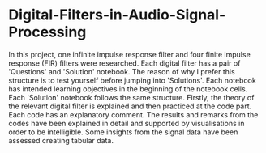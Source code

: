 # Digital-Filters-in-Audio-Signal-Processing

In this project, one infinite impulse response filter and four finite impulse response (FIR) filters were researched. Each digital filter has a pair of 'Questions' and 'Solution' notebook. The reason of why I prefer this structure is to test yourself before jumping into 'Solutions'. Each notebook has intended learning objectives in the beginning of the notebook cells. Each 'Solution' notebook follows the same structure. Firstly, the theory of the relevant digital filter is explained and then practiced at the code part. Each code has an explanatory comment. The results and remarks from the codes have been explained in detail and supported by visualisations in order to be intelligible. Some insights from the signal data have been assessed creating tabular data.     
